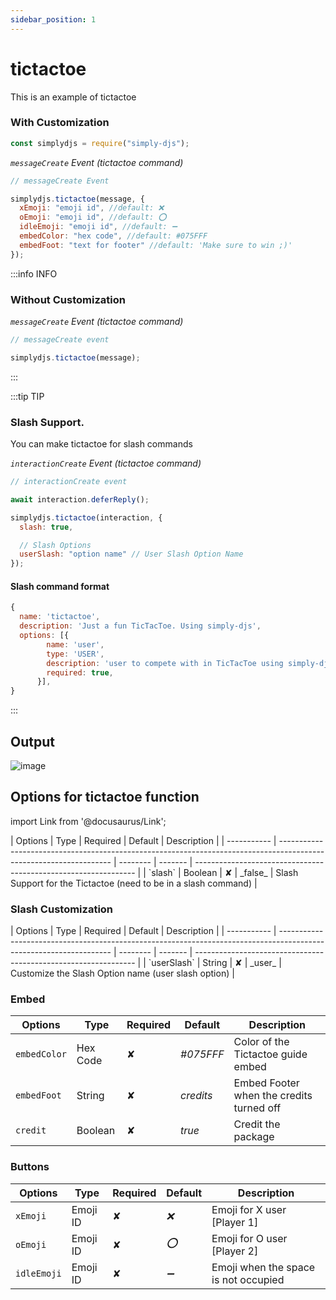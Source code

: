 ```yaml
---
sidebar_position: 1
---
```


# tictactoe

This is an example of tictactoe

### With Customization

```js
const simplydjs = require("simply-djs");
```

_`messageCreate` Event (tictactoe command)_

```js
// messageCreate Event

simplydjs.tictactoe(message, {
  xEmoji: "emoji id", //default: ❌
  oEmoji: "emoji id", //default: ⭕
  idleEmoji: "emoji id", //default: ➖
  embedColor: "hex code", //default: #075FFF
  embedFoot: "text for footer" //default: 'Make sure to win ;)'
});
```

:::info INFO

### Without Customization

_`messageCreate` Event (tictactoe command)_

```js
// messageCreate event

simplydjs.tictactoe(message);
```

:::

:::tip TIP

### Slash Support.

You can make tictactoe for slash commands

_`interactionCreate` Event (tictactoe command)_

```js
// interactionCreate event

await interaction.deferReply();

simplydjs.tictactoe(interaction, {
  slash: true,

  // Slash Options
  userSlash: "option name" // User Slash Option Name
});
```

#### Slash command format

```js
{
  name: 'tictactoe',
  description: 'Just a fun TicTacToe. Using simply-djs',
  options: [{
        name: 'user',
        type: 'USER',
        description: 'user to compete with in TicTacToe using simply-djs',
        required: true,
      }],
}
```

:::

## Output

![image](https://user-images.githubusercontent.com/71836991/127869643-d78b69c4-ea01-4da2-abf7-2bc9584e1ae6.png)

## Options for tictactoe function

import Link from '@docusaurus/Link';

<div style={{textAlign: 'center'}}>
| Options     | Type                                                                                                               | Required | Default | Description                                                     |
| ----------- | ------------------------------------------------------------------------------------------------------------------ | -------- | ------- | --------------------------------------------------------------- |
| `slash`     | <Link to="https://developer.mozilla.org/en-US/docs/Web/JavaScript/Reference/Global_Objects/Boolean">Boolean</Link> | ✘        | _false_ | Slash Support for the Tictactoe (need to be in a slash command) |
</div>

### Slash Customization
<div style={{textAlign: 'center'}}>
| Options     | Type                                                                                                               | Required | Default | Description                                                     |
| ----------- | ------------------------------------------------------------------------------------------------------------------ | -------- | ------- | --------------------------------------------------------------- |
| `userSlash` | <Link to="https://developer.mozilla.org/en-US/docs/Web/JavaScript/Reference/Global_Objects/String">String</Link>   | ✘        | _user_  | Customize the Slash Option name (user slash option)                             |
</div>

### Embed

<div style={{textAlign: 'center'}}>

| Options      | Type                                                                                                               | Required | Default   | Description                              |
| ------------ | ------------------------------------------------------------------------------------------------------------------ | -------- | --------- | ---------------------------------------- |
| `embedColor` | <Link to="https://developer.mozilla.org/en-US/docs/Web/JavaScript/Reference/Global_Objects/String">Hex Code</Link> | ✘        | _#075FFF_ | Color of the Tictactoe guide embed       |
| `embedFoot`  | <Link to="https://developer.mozilla.org/en-US/docs/Web/JavaScript/Reference/Global_Objects/String">String</Link>   | ✘        | _credits_ | Embed Footer when the credits turned off |
| `credit`     | <Link to="https://developer.mozilla.org/en-US/docs/Web/JavaScript/Reference/Global_Objects/Boolean">Boolean</Link> | ✘        | _true_    | Credit the package                       |

</div>

### Buttons

<div style={{textAlign: 'center'}}>

| Options     | Type                                                                             | Required | Default | Description                          |
| ----------- | -------------------------------------------------------------------------------- | -------- | ------- | ------------------------------------ |
| `xEmoji`    | <Link to="https://discord.js.org/#/docs/main/stable/class/Emoji">Emoji ID</Link> | ✘        | _❌_    | Emoji for X user [Player 1]          |
| `oEmoji`    | <Link to="https://discord.js.org/#/docs/main/stable/class/Emoji">Emoji ID</Link> | ✘        | _⭕_    | Emoji for O user [Player 2]          |
| `idleEmoji` | <Link to="https://discord.js.org/#/docs/main/stable/class/Emoji">Emoji ID</Link> | ✘        | _➖_    | Emoji when the space is not occupied |

</div>
